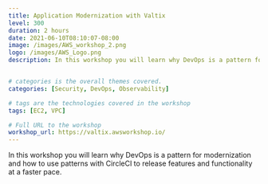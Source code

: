 ```yaml
---
title: Application Modernization with Valtix
level: 300
duration: 2 hours
date: 2021-06-10T08:10:07-08:00
image: /images/AWS_workshop_2.png
logo: /images/AWS_Logo.png
description: In this workshop you will learn why DevOps is a pattern for modernization and how to use patterns with Valtix to deploy a scalable security architecture that secure your workloads in a matter of minutes.


# categories is the overall themes covered. 
categories: [Security, DevOps, Observability]

# tags are the technologies covered in the workshop
tags: [EC2, VPC]

# Full URL to the workshop
workshop_url: https://valtix.awsworkshop.io/
---
```

In this workshop you will learn why DevOps is a pattern for modernization and how to use patterns with CircleCI to release features and functionality at a faster pace.